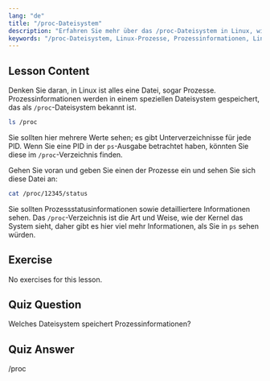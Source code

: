 ```yaml
---
lang: "de"
title: "/proc-Dateisystem"
description: "Erfahren Sie mehr über das /proc-Dateisystem in Linux, wie es Prozessinformationen speichert und wie es strukturiert ist. Entdecken Sie Prozessdetails mit diesem wichtigen Linux-Leitfaden."
keywords: "/proc-Dateisystem, Linux-Prozesse, Prozessinformationen, Linux-Tutorial, Linux für Anfänger, Linux-Leitfaden"
---
```


## Lesson Content

Denken Sie daran, in Linux ist alles eine Datei, sogar Prozesse. Prozessinformationen werden in einem speziellen Dateisystem gespeichert, das als `/proc`-Dateisystem bekannt ist.

```bash
ls /proc
```

Sie sollten hier mehrere Werte sehen; es gibt Unterverzeichnisse für jede PID. Wenn Sie eine PID in der `ps`-Ausgabe betrachtet haben, könnten Sie diese im `/proc`-Verzeichnis finden.

Gehen Sie voran und geben Sie einen der Prozesse ein und sehen Sie sich diese Datei an:

```bash
cat /proc/12345/status
```

Sie sollten Prozessstatusinformationen sowie detailliertere Informationen sehen. Das `/proc`-Verzeichnis ist die Art und Weise, wie der Kernel das System sieht, daher gibt es hier viel mehr Informationen, als Sie in `ps` sehen würden.

## Exercise

No exercises for this lesson.

## Quiz Question

Welches Dateisystem speichert Prozessinformationen?

## Quiz Answer

/proc
